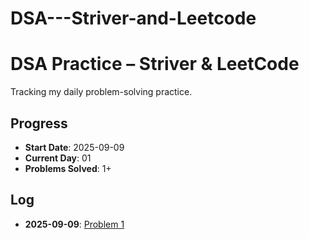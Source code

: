 # DSA---Striver-and-Leetcode
# DSA Practice – Striver & LeetCode

Tracking my daily problem-solving practice.

## Progress
- **Start Date**: 2025-09-09
- **Current Day**: 01
- **Problems Solved**: 1+

## Log
- **2025-09-09**: [Problem 1](./2025-09-09-Day1/problem1.cpp)


